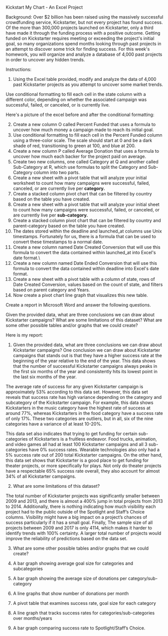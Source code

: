 Kickstart My Chart - An Excel Project

Background:
Over $2 billion has been raised using the massively successful crowdfunding service, Kickstarter, but not every project has found success. Of the more than 300,000 projects launched on Kickstarter, only a third have made it through the funding process with a positive outcome.
Getting funded on Kickstarter requires meeting or exceeding the project's initial goal, so many organizations spend months looking through past projects in an attempt to discover some trick for finding success. For this week's homework, you will organize and analyze a database of 4,000 past projects in order to uncover any hidden trends.

Instructions:
1. Using the Excel table provided, modify and analyze the data of 4,000 past Kickstarter projects as you attempt to uncover some market trends.

Use conditional formatting to fill each cell in the state column with a different color, depending on whether the associated campaign was successful, failed, or canceled, or is currently live.

Here's a picture of the excel before and after the conditional formatting:

2. Create a new column O called Percent Funded that uses a formula to uncover how much money a campaign made to reach its initial goal.
3. Use conditional formatting to fill each cell in the Percent Funded column using a three-color scale. The scale should start at 0 and be a dark shade of red, transitioning to green at 100, and blue at 200.
4. Create a new column P called Average Donation that uses a formula to uncover how much each backer for the project paid on average.
5. Create two new columns, one called Category at Q and another called Sub-Category at R, which use formulas to split the Category and Sub-Category column into two parts.
6. Create a new sheet with a pivot table that will analyze your initial worksheet to count how many campaigns were successful, failed, canceled, or are currently live per **category.**
7. Create a stacked column pivot chart that can be filtered by country based on the table you have created.
8. Create a new sheet with a pivot table that will analyze your initial sheet to count how many campaigns were successful, failed, or canceled, or are currently live per **sub-category.**
9. Create a stacked column pivot chart that can be filtered by country and parent-category based on the table you have created.
10. The dates stored within the deadline and launched_at columns use Unix timestamps. Fortunately for us, there is a formula that can be used to convert these timestamps to a normal date.
11. Create a new column named Date Created Conversion that will use this formula to convert the data contained within launched_at into Excel's date format.\
12. Create a new column named Date Ended Conversion that will use this formula to convert the data contained within deadline into Excel's date format.
13. Create a new sheet with a pivot table with a column of state, rows of Date Created Conversion, values based on the count of state, and filters based on parent category and Years.
14. Now create a pivot chart line graph that visualizes this new table.

Create a report in Microsoft Word and answer the following questions.

Given the provided data, what are three conclusions we can draw about Kickstarter campaigns?
What are some limitations of this dataset?
What are some other possible tables and/or graphs that we could create?

Here is my report:

1.	Given the provided data, what are three conclusions we can draw about Kickstarter campaigns?
One conclusion we can draw about Kickstarter campaigns that stands out is that they have a higher success rate at the beginning of the year relative to the end of the year. This data shows that the number of successful Kickstarter campaigns always peaks in the first six months of the year and consistently hits its lowest point in the last six months of the year. 

The average rate of success for any given Kickstarter campaign is approximately 53% according to this data set. However, this data set reveals that success rate has high variance depending on the category and subcategory of the Kickstarter campaign. For example, this data shows Kickstarters in the music category have the highest rate of success at around 77%, whereas Kickstarters in the food category have a success rate of only 17%. These two categories are outliers, but in all, six of the nine categories have a variance of at least 10-20%.

This data set also indicates that trying to get funding for certain sub-categories of Kickstarters is a fruitless endeavor. Food trucks, animation, and video games all had at least 100 Kickstarter campaigns and all 3 sub-categories have 0% success rates. Wearable technologies also only had a 5% success rate out of 200 total Kickstarter campaigns. On the other hand, this data set shows that Kickstarter is a good place to get funding for theater projects, or more specifically for plays. Not only do theater projects have a respectable 65% success rate overall, they also account for almost 34% of all Kickstarter campaigns. 

2.	What are some limitations of this dataset?

The total number of Kickstarter projects was significantly smaller between 2009 and 2013, and there is almost a 400% jump in total projects from 2013 to 2014. Additionally, there is nothing indicating how much visibility each project had to the public outside of the Spotlight and Staff’s Choice columns. Visibility might have a big impact on a project’s chances of success particularly if it has a small goal. Finally, The sample size of all projects between 2009 and 2017 is only 4114, which makes it harder to identify trends with 100% certainty. A larger total number of projects would improve the reliability of predictions based on the data set.
 
3.	What are some other possible tables and/or graphs that we could create?

  1.	A bar graph showing average goal size for categories and subcategories
  2.	A bar graph showing the average size of donations per category/sub-category
  3.	A line graphs that show number of donations per month 
  4.	A pivot table that examines success rate, goal size for each category
  5.	A line graph that tracks success rates for categories/sub-categories over months/years
  6.	A bar graph comparing success rate to Spotlight/Staff’s Choice.
